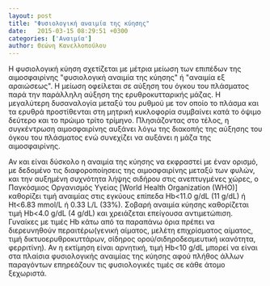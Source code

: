 ```yaml
---
layout: post
title: "Φυσιολογική αναιμία της κύησης"
date:   2015-03-15 08:29:51 +0300
categories: ['Αναιμία']
author: Θεώνη Κανελλοπούλου
---
```


Η φυσιολογική κύηση σχετίζεται με μέτρια μείωση των επιπέδων της αιμοσφαιρίνης "φυσιολογική αναιμία της κύησης" ή "αναιμία εξ αραιώσεως". Η μείωση οφείλεται σε αύξηση του όγκου του πλάσματος παρά την παράλληλη αύξηση της ερυθροκυτταρικής μάζας. Η μεγαλύτερη δυσαναλογία μεταξύ του ρυθμού με τον οποίο το πλάσμα και τα ερυθρά προστίθενται στη μητρική κυκλοφορία συμβαίνει κατά το όψιμο δεύτερο και το πρώιμο τρίτο τρίμηνο. Πλησιάζοντας στο τέλος, η συγκέντρωση αιμοσφαιρίνης αυξάνει λόγω της διακοπής της αύξησης του όγκου του πλάσματος ενώ συνεχίζει να αυξάνει η μάζα της αιμοσφαιρίνης.
<!--break-->

Αν και είναι δύσκολο η αναιμία της κύησης να εκφραστεί με έναν ορισμό, με δεδομένο τις διαφοροποίησεις της αιμοσφαιρίνης μεταξύ των φυλών, και την αυξημένη συχνότητα λήψης σιδήρου στις ανεπτυγμένες χώρες, ο Παγκόσμιος Οργανισμός Υγείας [World Health Organization (WHO)] καθορίζει τιμή αναιμίας στις εγκύους επίπεδα Hb\<11.0 g/dL (11 g/dL) ή Ht\<6.83 mmol/L ή 0.33 L/L (33%). Σοβαρή αναιμία κύησης καθορίζεται τιμή Hb\<4.0 g/dL (4 g/dL) και χρειάζεται επείγουσα αντιμετώπιση. Γυναίκες με τιμές Hb κάτω από τα παραπάνω όρια πρέπει να διερευνηθούν περαιτέρω(γενική αίματος, μελέτη επιχρίσματος αίματος, τιμή δικτυοερυθροκυττάρων, σίδηρος ορού/σιδηροδεσμευτική ικανότητα, φερριτίνη). Αν η εκτίμηση είναι αρνητική, τιμή Hb\<10 g/dL μπορεί να είναι στα πλαίσια φυσιολογικής αναιμίας της κύησης αφού πλήθος άλλων παραγόντων επηρεάζουν τις φυσιολογικές τιμές σε κάθε άτομο ξεχωριστά.

